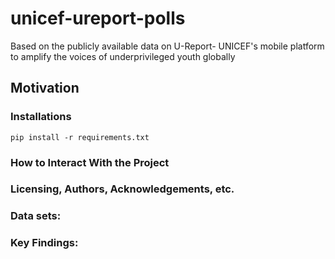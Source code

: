 # unicef-ureport-polls
 Based on the publicly available data on U-Report- UNICEF's mobile platform to amplify the voices of underprivileged youth globally


## Motivation

### Installations


```pip install -r requirements.txt```

### How to Interact With the Project


### Licensing, Authors, Acknowledgements, etc.

### Data sets:


### Key Findings: